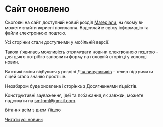 # Сайт оновлено

Сьогодні на сайті доступний новий розділ [Матеріали](/info/materials/), на якому ви можете знайти корисні посилання. Надсилайте свіжу інформацію та файли електронною поштою.

Усі сторінки стали доступними у мобільній версії.

Також з'явилась можливість отримувати новини електронною поштою - для цього потрібно заповнити форму на головній сторінці у колонці новин.

Важливі зміни відбулися у розділі [Для випускників](/info/for-grads/) - тепер підтримати ліцей стало значно простіше.

Незабаром буде оновлена і сторінка з Досягненнями ліцеїстів.

Конструктивні зауваження, ідеї та побажання, як завжди, можете надсилати на [sm.lpml@gmail.com](mailto:sm.lpml@gmail.com).

Вітання всім з днем Ліцею!

[Читати усі новини](/news)

